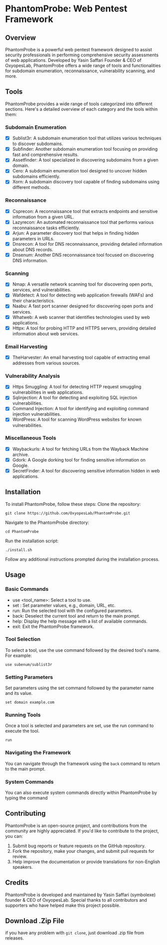 # PhantomProbe: Web Pentest Framework
## Overview
PhantomProbe is a powerful web pentest framework designed to assist security professionals in performing comprehensive security assessments of web applications. Developed by Yasin Saffari Founder & CEO of OxyopesLab, PhantomProbe offers a wide range of tools and functionalities for subdomain enumeration, reconnaissance, vulnerability scanning, and more.
## Tools
PhantomProbe provides a wide range of tools categorized into different sections. Here's a detailed overview of each category and the tools within them:
### Subdomain Enumeration
- [x] Sublist3r: A subdomain enumeration tool that utilizes various techniques to discover subdomains.
- [x] Subfinder: Another subdomain enumeration tool focusing on providing fast and comprehensive results.
- [x] Assetfinder: A tool specialized in discovering subdomains from a given domain.
- [x] Cero: A subdomain enumeration tool designed to uncover hidden subdomains efficiently.
- [x] Xorn: A subdomain discovery tool capable of finding subdomains using different methods.
### Reconnaissance
- [x] Csprecon: A reconnaissance tool that extracts endpoints and sensitive information from a given URL.
- [x] Lazyrecon: An automated reconnaissance tool that performs various reconnaissance tasks efficiently.
- [x] Arjun: A parameter discovery tool that helps in finding hidden parameters in URLs.
- [x] Dnsrecon: A tool for DNS reconnaissance, providing detailed information about DNS records.
- [x] Dnsenum: Another DNS reconnaissance tool focused on discovering DNS information.
### Scanning
- [x] Nmap: A versatile network scanning tool for discovering open ports, services, and vulnerabilities.
- [x] Wafdetect: A tool for detecting web application firewalls (WAFs) and their characteristics.
- [x] Naabu: A fast port scanner designed for discovering open ports and services.
- [x] Whatweb: A web scanner that identifies technologies used by web applications.
- [x] Httpx: A tool for probing HTTP and HTTPS servers, providing detailed information about web services.
### Email Harvesting
- [x] TheHarvester: An email harvesting tool capable of extracting email addresses from various sources.
### Vulnerability Analysis
- [x] Https Smuggling: A tool for detecting HTTP request smuggling vulnerabilities in web applications.
- [x] Sqlinjection: A tool for detecting and exploiting SQL injection vulnerabilities.
- [x] Command Injection: A tool for identifying and exploiting command injection vulnerabilities.
- [x] WordPress: A tool for scanning WordPress websites for known vulnerabilities.
### Miscellaneous Tools
- [x] Waybackurls: A tool for fetching URLs from the Wayback Machine archive.
- [x] Gdork: A Google dorking tool for finding sensitive information on Google.
- [x] SecretFinder: A tool for discovering sensitive information hidden in web applications.
## Installation
To install PhantomProbe, follow these steps:
Clone the repository:

  ```git clone https://github.com/OxyopesLab/PhantomProbe.git```

Navigate to the PhantomProbe directory:

```cd PhantomProbe```

Run the installation script:

```./install.sh```

Follow any additional instructions prompted during the installation process.
## Usage
### Basic Commands
- use <tool_name>: Select a tool to use.
- set <parameter> <value>: Set parameter values, e.g., domain, URL, etc.
- run: Run the selected tool with the configured parameters.
- back: Deselect the current tool and return to the main prompt.
- help: Display the help message with a list of available commands.
- exit: Exit the PhantomProbe framework.
### Tool Selection
To select a tool, use the use command followed by the desired tool's name. For example:

```use subenum/sublist3r```
### Setting Parameters <a name="setting-parameters"></a>
Set parameters using the set command followed by the parameter name and its value.

```set domain example.com```
### Running Tools
Once a tool is selected and parameters are set, use the run command to execute the tool.

```run```
### Navigating the Framework
You can navigate through the framework using the ```back``` command to return to the main prompt.
### System Commands
You can also execute system commands directly within PhantomProbe by typing the command
## Contributing
PhantomProbe is an open-source project, and contributions from the community are highly appreciated. If you'd like to contribute to the project, you can:
1. Submit bug reports or feature requests on the GitHub repository.
2. Fork the repository, make your changes, and submit pull requests for review.
3. Help improve the documentation or provide translations for non-English speakers.
## Credits
PhantomProbe is developed and maintained by Yasin Saffari (symbolexe) founder & CEO of OxyopesLab. Special thanks to all contributors and supporters who have helped make this project possible.

## Download .Zip File
if you have any problem with ```git clone```, just download .zip file from releases.
